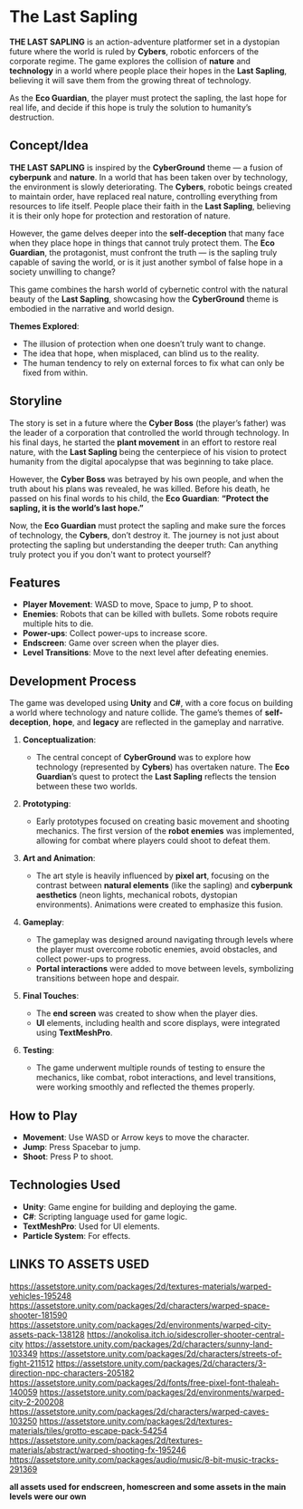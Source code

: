 # The Last Sapling
**THE LAST SAPLING** is an action-adventure platformer set in a dystopian future where the world is ruled by **Cybers**, robotic enforcers of the corporate regime. The game explores the collision of **nature** and **technology** in a world where people place their hopes in the **Last Sapling**, believing it will save them from the growing threat of technology. 

As the **Eco Guardian**, the player must protect the sapling, the last hope for real life, and decide if this hope is truly the solution to humanity’s destruction.
 
## Concept/Idea

**THE LAST SAPLING** is inspired by the **CyberGround** theme — a fusion of **cyberpunk** and **nature**. In a world that has been taken over by technology, the environment is slowly deteriorating. The **Cybers**, robotic beings created to maintain order, have replaced real nature, controlling everything from resources to life itself. People place their faith in the **Last Sapling**, believing it is their only hope for protection and restoration of nature.

However, the game delves deeper into the **self-deception** that many face when they place hope in things that cannot truly protect them. The **Eco Guardian**, the protagonist, must confront the truth — is the sapling truly capable of saving the world, or is it just another symbol of false hope in a society unwilling to change?

This game combines the harsh world of cybernetic control with the natural beauty of the **Last Sapling**, showcasing how the **CyberGround** theme is embodied in the narrative and world design.

**Themes Explored**:
- The illusion of protection when one doesn’t truly want to change.
- The idea that hope, when misplaced, can blind us to the reality.
- The human tendency to rely on external forces to fix what can only be fixed from within.


## Storyline

The story is set in a future where the **Cyber Boss** (the player’s father) was the leader of a corporation that controlled the world through technology. In his final days, he started the **plant movement** in an effort to restore real nature, with the **Last Sapling** being the centerpiece of his vision to protect humanity from the digital apocalypse that was beginning to take place.

However, the **Cyber Boss** was betrayed by his own people, and when the truth about his plans was revealed, he was killed. Before his death, he passed on his final words to his child, the **Eco Guardian**: **“Protect the sapling, it is the world’s last hope.”** 

Now, the **Eco Guardian** must protect the sapling and make sure the forces of technology, the **Cybers**, don’t destroy it. The journey is not just about protecting the sapling but understanding the deeper truth: Can anything truly protect you if you don't want to protect yourself?

## Features

- **Player Movement**: WASD to move, Space to jump, P to shoot.
- **Enemies**: Robots that can be killed with bullets. Some robots require multiple hits to die.
- **Power-ups**: Collect power-ups to increase score.
- **Endscreen**: Game over screen when the player dies.
- **Level Transitions**: Move to the next level after defeating enemies.

## Development Process

The game was developed using **Unity** and **C#**, with a core focus on building a world where technology and nature collide. The game’s themes of **self-deception**, **hope**, and **legacy** are reflected in the gameplay and narrative.

1. **Conceptualization**:
   - The central concept of **CyberGround** was to explore how technology (represented by **Cybers**) has overtaken nature. The **Eco Guardian**’s quest to protect the **Last Sapling** reflects the tension between these two worlds.

2. **Prototyping**:
   - Early prototypes focused on creating basic movement and shooting mechanics. The first version of the **robot enemies** was implemented, allowing for combat where players could shoot to defeat them.

3. **Art and Animation**:
   - The art style is heavily influenced by **pixel art**, focusing on the contrast between **natural elements** (like the sapling) and **cyberpunk aesthetics** (neon lights, mechanical robots, dystopian environments). Animations were created to emphasize this fusion.

4. **Gameplay**:
   - The gameplay was designed around navigating through levels where the player must overcome robotic enemies, avoid obstacles, and collect power-ups to progress.
   - **Portal interactions** were added to move between levels, symbolizing transitions between hope and despair.

5. **Final Touches**:
   - The **end screen** was created to show when the player dies. 
   - **UI** elements, including health and score displays, were integrated using **TextMeshPro**.

6. **Testing**:
   - The game underwent multiple rounds of testing to ensure the mechanics, like combat, robot interactions, and level transitions, were working smoothly and reflected the themes properly.
  
  ## How to Play

- **Movement**: Use WASD or Arrow keys to move the character.
- **Jump**: Press Spacebar to jump.
- **Shoot**: Press P to shoot.

## Technologies Used

- **Unity**: Game engine for building and deploying the game.
- **C#**: Scripting language used for game logic.
- **TextMeshPro**: Used for UI elements.
- **Particle System**: For effects.

## LINKS TO ASSETS USED

https://assetstore.unity.com/packages/2d/textures-materials/warped-vehicles-195248
https://assetstore.unity.com/packages/2d/characters/warped-space-shooter-181590
https://assetstore.unity.com/packages/2d/environments/warped-city-assets-pack-138128
https://anokolisa.itch.io/sidescroller-shooter-central-city
https://assetstore.unity.com/packages/2d/characters/sunny-land-103349
https://assetstore.unity.com/packages/2d/characters/streets-of-fight-211512
https://assetstore.unity.com/packages/2d/characters/3-direction-npc-characters-205182
https://assetstore.unity.com/packages/2d/fonts/free-pixel-font-thaleah-140059
https://assetstore.unity.com/packages/2d/environments/warped-city-2-200208
https://assetstore.unity.com/packages/2d/characters/warped-caves-103250
https://assetstore.unity.com/packages/2d/textures-materials/tiles/grotto-escape-pack-54254
https://assetstore.unity.com/packages/2d/textures-materials/abstract/warped-shooting-fx-195246
https://assetstore.unity.com/packages/audio/music/8-bit-music-tracks-291369


**all assets used for endscreen, homescreen and some assets in the main levels were our own**
